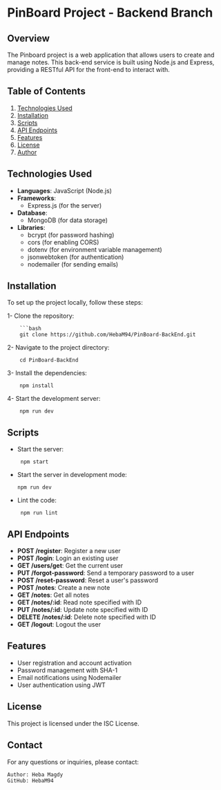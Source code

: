 # PinBoard Project - Backend Branch

## Overview
The Pinboard project is a web application that allows users to create and manage notes. This back-end service is built using Node.js and Express, providing a RESTful API for the front-end to interact with.


## Table of Contents
1. [Technologies Used](#technologies-used)
2. [Installation](#Installation)
3. [Scripts](#scripts)
4. [API Endpoints](#api-endpoints)
5. [Features](#features)
6. [License](#license)
7. [Author](#author)


## Technologies Used

- **Languages**: JavaScript (Node.js)
- **Frameworks**: 
  - Express.js (for the server)
- **Database**: 
  - MongoDB (for data storage)
- **Libraries**: 
  - bcrypt (for password hashing)
  - cors (for enabling CORS)
  - dotenv (for environment variable management)
  - jsonwebtoken (for authentication)
  - nodemailer (for sending emails)


## Installation

To set up the project locally, follow these steps:

   1- Clone the repository:

        ```bash
        git clone https://github.com/HebaM94/PinBoard-BackEnd.git
   
   2- Navigate to the project directory:

        cd PinBoard-BackEnd

   3- Install the dependencies:

        npm install


   4- Start the development server:

        npm run dev


## Scripts

- Start the server:

       npm start

-  Start the server in development mode:

       npm run dev

- Lint the code:

       npm run lint


## API Endpoints

- **POST /register**: Register a new user
- **POST /login**: Login an existing user
- **GET /users/get**: Get the current user
- **PUT /forgot-password**: Send a temporary password to a user
- **POST /reset-password**: Reset a user's password
- **POST /notes**: Create a new note
- **GET /notes**: Get all notes
- **GET /notes/:id**: Read note specified with ID
- **PUT /notes/:id**: Update note specified with ID
- **DELETE /notes/:id**: Delete note specified with ID
- **GET /logout**: Logout the user


## Features

- User registration and account activation
- Password management with SHA-1
- Email notifications using Nodemailer
- User authentication using JWT


## License

This project is licensed under the ISC License.


## Contact

For any questions or inquiries, please contact:

    Author: Heba Magdy
    GitHub: HebaM94

